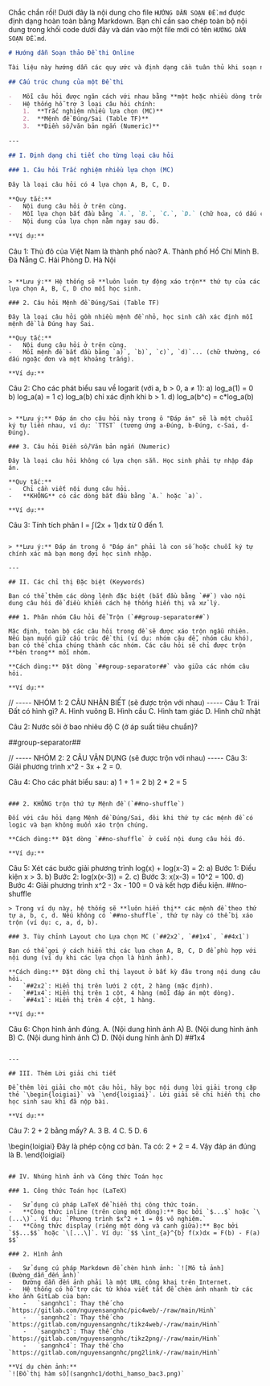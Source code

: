 Chắc chắn rồi! Dưới đây là nội dung cho file `HƯỚNG DẪN SOẠN ĐỀ.md` được định dạng hoàn toàn bằng Markdown. Bạn chỉ cần sao chép toàn bộ nội dung trong khối code dưới đây và dán vào một file mới có tên `HƯỚNG DẪN SOẠN ĐỀ.md`.

```markdown
# Hướng dẫn Soạn thảo Đề thi Online

Tài liệu này hướng dẫn các quy ước và định dạng cần tuân thủ khi soạn nội dung cho các đề thi dạng **Văn bản (Soạn trực tiếp)** trên hệ thống. Việc tuân thủ đúng định dạng sẽ giúp hệ thống hiển thị và chấm điểm chính xác.

## Cấu trúc chung của một Đề thi

-   Mỗi câu hỏi được ngăn cách với nhau bằng **một hoặc nhiều dòng trống**.
-   Hệ thống hỗ trợ 3 loại câu hỏi chính:
    1.  **Trắc nghiệm nhiều lựa chọn (MC)**
    2.  **Mệnh đề Đúng/Sai (Table TF)**
    3.  **Điền số/văn bản ngắn (Numeric)**

---

## I. Định dạng chi tiết cho từng loại câu hỏi

### 1. Câu hỏi Trắc nghiệm nhiều lựa chọn (MC)

Đây là loại câu hỏi có 4 lựa chọn A, B, C, D.

**Quy tắc:**
-   Nội dung câu hỏi ở trên cùng.
-   Mỗi lựa chọn bắt đầu bằng `A.`, `B.`, `C.`, `D.` (chữ hoa, có dấu chấm và một khoảng trắng).
-   Nội dung của lựa chọn nằm ngay sau đó.

**Ví dụ:**
```
Câu 1: Thủ đô của Việt Nam là thành phố nào?
A. Thành phố Hồ Chí Minh
B. Đà Nẵng
C. Hải Phòng
D. Hà Nội
```

> **Lưu ý:** Hệ thống sẽ **luôn luôn tự động xáo trộn** thứ tự của các lựa chọn A, B, C, D cho mỗi học sinh.

### 2. Câu hỏi Mệnh đề Đúng/Sai (Table TF)

Đây là loại câu hỏi gồm nhiều mệnh đề nhỏ, học sinh cần xác định mỗi mệnh đề là Đúng hay Sai.

**Quy tắc:**
-   Nội dung câu hỏi ở trên cùng.
-   Mỗi mệnh đề bắt đầu bằng `a)`, `b)`, `c)`, `d)`... (chữ thường, có dấu ngoặc đơn và một khoảng trắng).

**Ví dụ:**
```
Câu 2: Cho các phát biểu sau về logarit (với a, b > 0, a ≠ 1):
a) log_a(1) = 0
b) log_a(a) = 1
c) log_a(b) chỉ xác định khi b > 1.
d) log_a(b^c) = c*log_a(b)
```

> **Lưu ý:** Đáp án cho câu hỏi này trong ô "Đáp án" sẽ là một chuỗi ký tự liền nhau, ví dụ: `TTST` (tương ứng a-Đúng, b-Đúng, c-Sai, d-Đúng).

### 3. Câu hỏi Điền số/Văn bản ngắn (Numeric)

Đây là loại câu hỏi không có lựa chọn sẵn. Học sinh phải tự nhập đáp án.

**Quy tắc:**
-   Chỉ cần viết nội dung câu hỏi.
-   **KHÔNG** có các dòng bắt đầu bằng `A.` hoặc `a)`.

**Ví dụ:**
```
Câu 3: Tính tích phân I = ∫(2x + 1)dx từ 0 đến 1.
```

> **Lưu ý:** Đáp án trong ô "Đáp án" phải là con số hoặc chuỗi ký tự chính xác mà bạn mong đợi học sinh nhập.

---

## II. Các chỉ thị Đặc biệt (Keywords)

Bạn có thể thêm các dòng lệnh đặc biệt (bắt đầu bằng `##`) vào nội dung câu hỏi để điều khiển cách hệ thống hiển thị và xử lý.

### 1. Phân nhóm Câu hỏi để Trộn (`##group-separator##`)

Mặc định, toàn bộ các câu hỏi trong đề sẽ được xáo trộn ngẫu nhiên. Nếu bạn muốn giữ cấu trúc đề thi (ví dụ: nhóm câu dễ, nhóm câu khó), bạn có thể chia chúng thành các nhóm. Các câu hỏi sẽ chỉ được trộn **bên trong** mỗi nhóm.

**Cách dùng:** Đặt dòng `##group-separator##` vào giữa các nhóm câu hỏi.

**Ví dụ:**
```
// ----- NHÓM 1: 2 CÂU NHẬN BIẾT (sẽ được trộn với nhau) -----
Câu 1: Trái Đất có hình gì?
A. Hình vuông
B. Hình cầu
C. Hình tam giác
D. Hình chữ nhật

Câu 2: Nước sôi ở bao nhiêu độ C (ở áp suất tiêu chuẩn)?

##group-separator##

// ----- NHÓM 2: 2 CÂU VẬN DỤNG (sẽ được trộn với nhau) -----
Câu 3: Giải phương trình x^2 - 3x + 2 = 0.

Câu 4: Cho các phát biểu sau:
a) 1 + 1 = 2
b) 2 * 2 = 5
```

### 2. KHÔNG trộn thứ tự Mệnh đề (`##no-shuffle`)

Đối với câu hỏi dạng Mệnh đề Đúng/Sai, đôi khi thứ tự các mệnh đề có logic và bạn không muốn xáo trộn chúng.

**Cách dùng:** Đặt dòng `##no-shuffle` ở cuối nội dung câu hỏi đó.

**Ví dụ:**
```
Câu 5: Xét các bước giải phương trình log(x) + log(x-3) = 2:
a) Bước 1: Điều kiện x > 3.
b) Bước 2: log(x(x-3)) = 2.
c) Bước 3: x(x-3) = 10^2 = 100.
d) Bước 4: Giải phương trình x^2 - 3x - 100 = 0 và kết hợp điều kiện.
##no-shuffle
```
> Trong ví dụ này, hệ thống sẽ **luôn hiển thị** các mệnh đề theo thứ tự a, b, c, d. Nếu không có `##no-shuffle`, thứ tự này có thể bị xáo trộn (ví dụ: c, a, d, b).

### 3. Tùy chỉnh Layout cho Lựa chọn MC (`##2x2`, `##1x4`, `##4x1`)

Bạn có thể gợi ý cách hiển thị các lựa chọn A, B, C, D để phù hợp với nội dung (ví dụ khi các lựa chọn là hình ảnh).

**Cách dùng:** Đặt dòng chỉ thị layout ở bất kỳ đâu trong nội dung câu hỏi.
-   `##2x2`: Hiển thị trên lưới 2 cột, 2 hàng (mặc định).
-   `##1x4`: Hiển thị trên 1 cột, 4 hàng (mỗi đáp án một dòng).
-   `##4x1`: Hiển thị trên 4 cột, 1 hàng.

**Ví dụ:**
```
Câu 6: Chọn hình ảnh đúng.
A. (Nội dung hình ảnh A)
B. (Nội dung hình ảnh B)
C. (Nội dung hình ảnh C)
D. (Nội dung hình ảnh D)
##1x4
```

---

## III. Thêm Lời giải chi tiết

Để thêm lời giải cho một câu hỏi, hãy bọc nội dung lời giải trong cặp thẻ `\begin{loigiai}` và `\end{loigiai}`. Lời giải sẽ chỉ hiển thị cho học sinh sau khi đã nộp bài.

**Ví dụ:**
```
Câu 7: 2 + 2 bằng mấy?
A. 3
B. 4
C. 5
D. 6

\begin{loigiai}
Đây là phép cộng cơ bản.
Ta có: 2 + 2 = 4.
Vậy đáp án đúng là B.
\end{loigiai}
```

## IV. Nhúng hình ảnh và Công thức Toán học

### 1. Công thức Toán học (LaTeX)

-   Sử dụng cú pháp LaTeX để hiển thị công thức toán.
-   **Công thức inline (trên cùng một dòng):** Bọc bởi `$...$` hoặc `\(...\)`. Ví dụ: `Phương trình $x^2 + 1 = 0$ vô nghiệm.`
-   **Công thức display (riêng một dòng và canh giữa):** Bọc bởi `$$...$$` hoặc `\[...\]`. Ví dụ: `$$ \int_{a}^{b} f(x)dx = F(b) - F(a) $$`

### 2. Hình ảnh

-   Sử dụng cú pháp Markdown để chèn hình ảnh: `![Mô tả ảnh](Đường_dẫn_đến_ảnh)`
-   Đường dẫn đến ảnh phải là một URL công khai trên Internet.
-   Hệ thống có hỗ trợ các từ khóa viết tắt để chèn ảnh nhanh từ các kho ảnh GitLab của bạn:
    -   `sangnhc1`: Thay thế cho `https://gitlab.com/nguyensangnhc/pic4web/-/raw/main/Hinh`
    -   `sangnhc2`: Thay thế cho `https://gitlab.com/nguyensangnhc/tikz4web/-/raw/main/Hinh`
    -   `sangnhc3`: Thay thế cho `https://gitlab.com/nguyensangnhc/tikz2png/-/raw/main/Hinh`
    -   `sangnhc4`: Thay thế cho `https://gitlab.com/nguyensangnhc/png2link/-/raw/main/Hinh`

**Ví dụ chèn ảnh:**
`![Đồ thị hàm số](sangnhc1/dothi_hamso_bac3.png)`

```